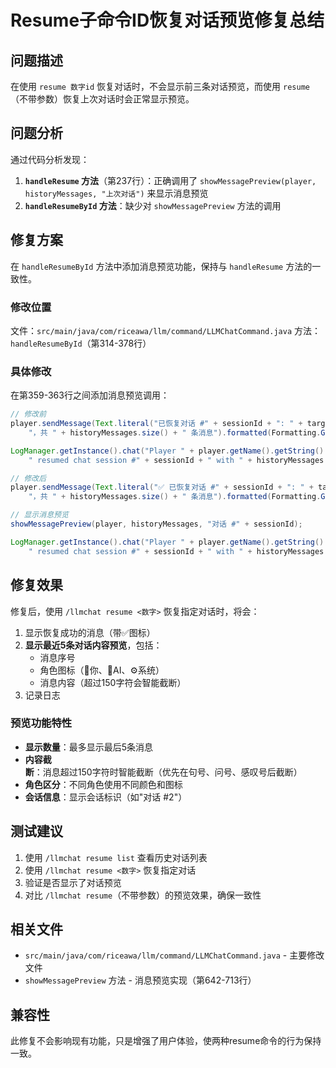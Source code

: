 # Resume子命令ID恢复对话预览修复总结

## 问题描述

在使用 `resume 数字id` 恢复对话时，不会显示前三条对话预览，而使用 `resume`（不带参数）恢复上次对话时会正常显示预览。

## 问题分析

通过代码分析发现：

1. **`handleResume` 方法**（第237行）：正确调用了 `showMessagePreview(player, historyMessages, "上次对话")` 来显示消息预览
2. **`handleResumeById` 方法**：缺少对 `showMessagePreview` 方法的调用

## 修复方案

在 `handleResumeById` 方法中添加消息预览功能，保持与 `handleResume` 方法的一致性。

### 修改位置

文件：`src/main/java/com/riceawa/llm/command/LLMChatCommand.java`
方法：`handleResumeById`（第314-378行）

### 具体修改

在第359-363行之间添加消息预览调用：

```java
// 修改前
player.sendMessage(Text.literal("已恢复对话 #" + sessionId + ": " + targetSession.getDisplayTitle() +
    "，共 " + historyMessages.size() + " 条消息").formatted(Formatting.GREEN), false);

LogManager.getInstance().chat("Player " + player.getName().getString() +
    " resumed chat session #" + sessionId + " with " + historyMessages.size() + " messages");

// 修改后
player.sendMessage(Text.literal("✅ 已恢复对话 #" + sessionId + ": " + targetSession.getDisplayTitle() +
    "，共 " + historyMessages.size() + " 条消息").formatted(Formatting.GREEN), false);

// 显示消息预览
showMessagePreview(player, historyMessages, "对话 #" + sessionId);

LogManager.getInstance().chat("Player " + player.getName().getString() +
    " resumed chat session #" + sessionId + " with " + historyMessages.size() + " messages");
```

## 修复效果

修复后，使用 `/llmchat resume <数字>` 恢复指定对话时，将会：

1. 显示恢复成功的消息（带✅图标）
2. **显示最近5条对话内容预览**，包括：
   - 消息序号
   - 角色图标（🙋你、🤖AI、⚙️系统）
   - 消息内容（超过150字符会智能截断）
3. 记录日志

### 预览功能特性

- **显示数量**：最多显示最后5条消息
- **内容截断**：消息超过150字符时智能截断（优先在句号、问号、感叹号后截断）
- **角色区分**：不同角色使用不同颜色和图标
- **会话信息**：显示会话标识（如"对话 #2"）

## 测试建议

1. 使用 `/llmchat resume list` 查看历史对话列表
2. 使用 `/llmchat resume <数字>` 恢复指定对话
3. 验证是否显示了对话预览
4. 对比 `/llmchat resume`（不带参数）的预览效果，确保一致性

## 相关文件

- `src/main/java/com/riceawa/llm/command/LLMChatCommand.java` - 主要修改文件
- `showMessagePreview` 方法 - 消息预览实现（第642-713行）

## 兼容性

此修复不会影响现有功能，只是增强了用户体验，使两种resume命令的行为保持一致。
